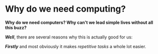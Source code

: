 # Why do we need computing?

**Why do we need computers? Why can't we lead simple lives without all this buzz?**

***Well***, there are several reasons why this is actually good for us:

***Firstly*** and most obviously it makes *repetitive tasks* a whole lot easier.

